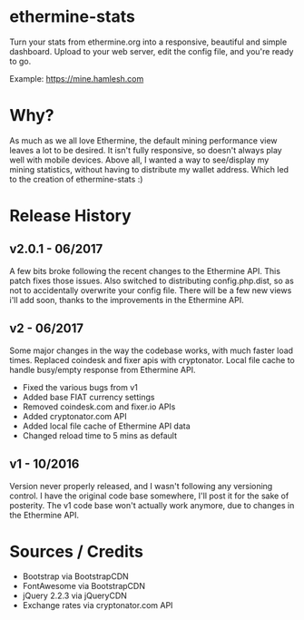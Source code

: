 # ethermine-stats
Turn your stats from ethermine.org into a responsive, beautiful and simple 
dashboard.  Upload to your web server, edit the config file, and you're ready 
to go.

Example: https://mine.hamlesh.com


# Why?
As much as we all love Ethermine, the default mining performance view leaves 
a lot to be desired.  It isn't fully responsive, so doesn't always play well 
with mobile devices.  Above all, I wanted a way to see/display my mining 
statistics, without having to distribute my wallet address.  Which led to the
creation of ethermine-stats :)


# Release History

## v2.0.1 - 06/2017
A few bits broke following the recent changes to the Ethermine API.  This patch 
fixes those issues.  Also switched to distributing config.php.dist, so as not 
to accidentally overwrite your config file.  There will be a few new views i'll 
add soon, thanks to the improvements in the Ethermine API.


## v2 - 06/2017
Some major changes in the way the codebase works, with much faster load times.
Replaced coindesk and fixer apis with cryptonator.  Local file cache to handle 
busy/empty response from Ethermine API.

  - Fixed the various bugs from v1
  - Added base FIAT currency settings
  - Removed coindesk.com and fixer.io APIs
  - Added cryptonator.com API
  - Added local file cache of Ethermine API data
  - Changed reload time to 5 mins as default

## v1 - 10/2016
Version never properly released, and I wasn't following any versioning control.
I have the original code base somewhere, I'll post it for the sake of posterity.
The v1 code base won't actually work anymore, due to changes in the Ethermine 
API.


# Sources / Credits

  - Bootstrap via BootstrapCDN
  - FontAwesome via BootstrapCDN
  - jQuery 2.2.3 via jQueryCDN
  - Exchange rates via cryptonator.com API